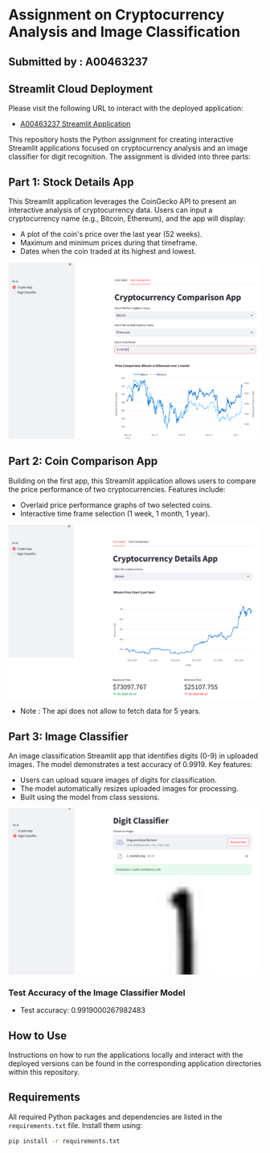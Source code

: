 # Assignment on Cryptocurrency Analysis and Image Classification

## Submitted by : A00463237

## Streamlit Cloud Deployment

Please visit the following URL to interact with the deployed application:

- [A00463237 Streamlit Application](https://a00463237-pythonassignment.streamlit.app/)


This repository hosts the Python assignment for creating interactive Streamlit applications focused on cryptocurrency analysis and an image classifier for digit recognition. The assignment is divided into three parts:


## Part 1: Stock Details App

This Streamlit application leverages the CoinGecko API to present an interactive analysis of cryptocurrency data. Users can input a cryptocurrency name (e.g., Bitcoin, Ethereum), and the app will display:

- A plot of the coin's price over the last year (52 weeks).
- Maximum and minimum prices during that timeframe.
- Dates when the coin traded at its highest and lowest.

![Cryptocurrency Comparison App](app_screenshots/crypto_comparison.png)

## Part 2: Coin Comparison App

Building on the first app, this Streamlit application allows users to compare the price performance of two cryptocurrencies. Features include:

- Overlaid price performance graphs of two selected coins.
- Interactive time frame selection (1 week, 1 month, 1 year).

![Cryptocurrency Detail App](app_screenshots/crypto_detail.png)

* Note : The api does not allow to fetch data for 5 years.


## Part 3: Image Classifier

An image classification Streamlit app that identifies digits (0-9) in uploaded images. The model demonstrates a test accuracy of 0.9919. Key features:

- Users can upload square images of digits for classification.
- The model automatically resizes uploaded images for processing.
- Built using the model from class sessions.

![Digit Classifier App](app_screenshots/digit_classifier.png)


### Test Accuracy of the Image Classifier Model

- Test accuracy: 0.9919000267982483




## How to Use

Instructions on how to run the applications locally and interact with the deployed versions can be found in the corresponding application directories within this repository.

## Requirements

All required Python packages and dependencies are listed in the `requirements.txt` file. Install them using:

```sh
pip install -r requirements.txt
